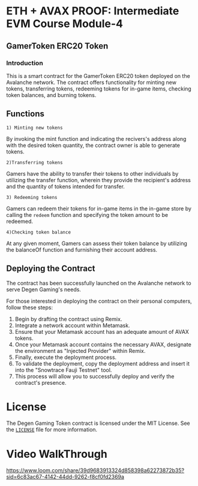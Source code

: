 # ETH + AVAX PROOF: Intermediate EVM Course Module-4
## GamerToken ERC20 Token
### Introduction
This is a smart contract for the GamerToken ERC20 token deployed on the Avalanche network. The contract offers functionality for minting new tokens, 
transferring tokens, redeeming tokens for in-game items, checking token balances, and burning tokens.
## Functions

`1) Minting new tokens`

By invoking the mint function and indicating the recivers's address along with the desired token quantity, the contract owner is able to generate tokens.

 `2)Transferring tokens`

Gamers have the ability to transfer their tokens to other individuals by utilizing the transfer function, wherein they provide the recipient's address and the quantity of tokens intended for transfer.

`3) Redeeming tokens`

Gamers can redeem their tokens for in-game items in the in-game store by calling the `redeem` function and specifying the token amount to be redeemed.

`4)Checking token balance`

At any given moment, Gamers can assess their token balance by utilizing the balanceOf function and furnishing their account address.
## Deploying the Contract
The contract has been successfully launched on the Avalanche network to serve Degen Gaming's needs.

For those interested in deploying the contract on their personal computers, follow these steps:

1. Begin by drafting the contract using Remix.
2. Integrate a network account within Metamask.
3. Ensure that your Metamask account has an adequate amount of AVAX tokens.
4. Once your Metamask account contains the necessary AVAX, designate the environment as "Injected Provider" within Remix.
5. Finally, execute the deployment process.
6. To validate the deployment, copy the deployment address and insert it into the "Snowtrace Fauji Testnet" tool.
7. This process will allow you to successfully deploy and verify the contract's presence.
# License
The Degen Gaming Token contract is licensed under the MIT License. See the [`LICENSE`](LICENSE) file for more information.
# Video WalkThrough

https://www.loom.com/share/39d9683913324d858398a62273872b35?sid=6c83ac67-4142-44dd-9262-f8cf0fd2369a
   
